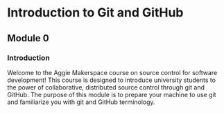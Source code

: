 # Introduction to Git and GitHub
## Module 0

### Introduction
Welcome to the Aggie Makerspace course on source control for software development!
This course is designed to introduce university students to the power of collaborative, distributed
source control through git and GitHub. The purpose of this module is to prepare your machine to
use git and familiarize you with git and GitHub terminology.
